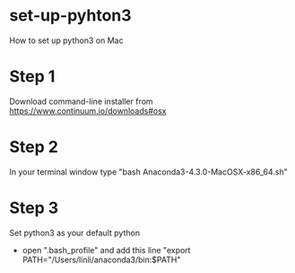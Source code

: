 # set-up-pyhton3
How to set up python3 on Mac
# Step 1
Download command-line installer from https://www.continuum.io/downloads#osx
# Step 2
In your terminal window type "bash Anaconda3-4.3.0-MacOSX-x86_64.sh"
# Step 3
Set python3 as your default python
* open ".bash_profile" and add this line "export PATH="/Users/linli/anaconda3/bin:$PATH"
